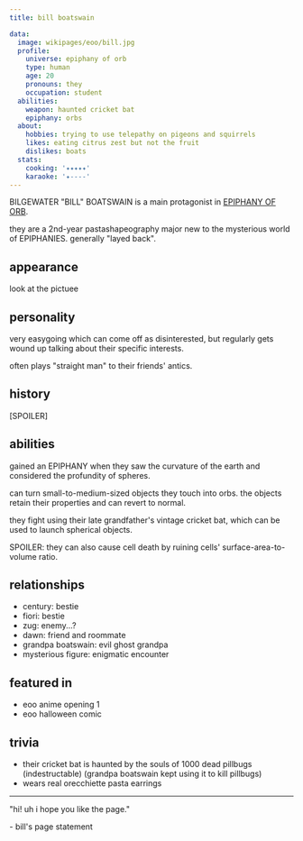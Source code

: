 ```yaml
---
title: bill boatswain

data:
  image: wikipages/eoo/bill.jpg
  profile:
    universe: epiphany of orb
    type: human
    age: 20
    pronouns: they
    occupation: student
  abilities:
    weapon: haunted cricket bat
    epiphany: orbs
  about:
    hobbies: trying to use telepathy on pigeons and squirrels
    likes: eating citrus zest but not the fruit
    dislikes: boats
  stats:
    cooking: '✦✦✦✦✦'
    karaoke: '✦----'
---
```


BILGEWATER "BILL" BOATSWAIN is a main protagonist in [EPIPHANY OF ORB](/wikipages/epiphany-of-orb/000-eoo.html).

they are a 2nd-year pastashapeography major new to the mysterious world of EPIPHANIES. generally "layed back".

## appearance

look at the pictuee

## personality

very easygoing which can come off as disinterested, but regularly gets wound up talking about their specific interests.

often plays "straight man" to their friends' antics.

## history

[SPOILER]

## abilities

gained an EPIPHANY when they saw the curvature of the earth and considered the profundity of spheres.

can turn small-to-medium-sized objects they touch into orbs. the objects retain their properties and can revert to normal.

they fight using their late grandfather's vintage cricket bat, which can be used to launch spherical objects.

SPOILER: they can also cause cell death by ruining cells' surface-area-to-volume ratio.

## relationships

- century: bestie
- fiori: bestie
- zug: enemy...?
- dawn: friend and roommate
- grandpa boatswain: evil ghost grandpa
- mysterious figure: enigmatic encounter

## featured in

- eoo anime opening 1
- eoo halloween comic

## trivia

- their cricket bat is haunted by the souls of 1000 dead pillbugs (indestructable) (grandpa boatswain kept using it to kill pillbugs)
- wears real orecchiette pasta earrings

---

"hi! uh i hope you like the page."

\- bill's page statement
